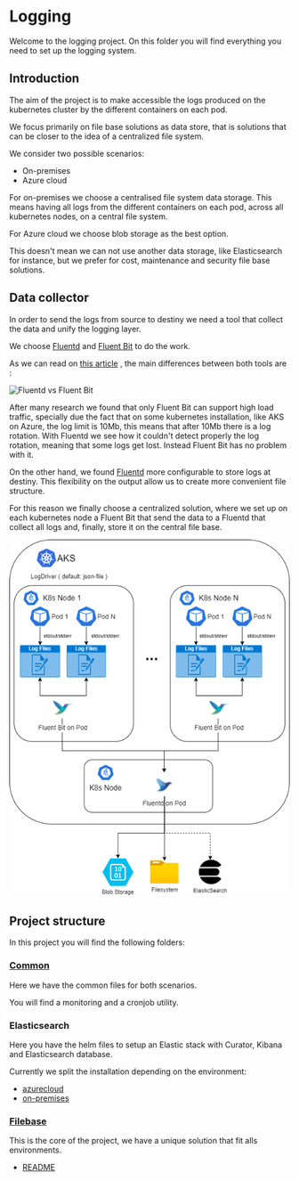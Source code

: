 # Logging

Welcome to the logging project. On this folder you will find everything you need to set up the logging system.

## Introduction

The aim of the project is to make accessible the logs produced on the kubernetes cluster by the different containers on each pod.

We focus primarily on file base solutions as data store, that is solutions that can be closer to the idea of a centralized file system.

We consider two possible scenarios:

* On-premises
* Azure cloud

For on-premises we choose a centralised file system data storage. This means having all logs from the different containers on each pod, across all kubernetes nodes, on a central file system.

For Azure cloud we choose blob storage as the best option.

This doesn't mean we can not use another data storage, like Elasticsearch for instance, but we prefer for cost, maintenance and security file base solutions.

## Data collector

In order to send the logs from source to destiny we need a tool that collect the data and unify the logging layer. 

We choose [Fluentd](https://www.fluentd.org/) and [Fluent Bit](https://fluentbit.io/) to do the work.

As we can read on [this article](https://logz.io/blog/fluentd-vs-fluent-bit/) , the main differences between both tools are :

![Fluentd vs Fluent Bit](https://logz.io/wp-content/uploads/2018/06/compare-chart.png)

After many research we found that only Fluent Bit can support high load traffic, specially due the fact that on some kubernetes installation, like AKS on Azure, the log limit is 10Mb, this means that after 10Mb there is a log rotation. With Fluentd we see how it couldn't detect properly the log rotation, meaning that some logs get lost. Instead Fluent Bit has no problem with it.

On the other hand, we found [Fluentd](https://www.fluentd.org/) more configurable to store logs at destiny. This flexibility on the output allow us to create more convenient file structure.

For this reason we finally choose a centralized solution, where we set up on each kubernetes node a Fluent Bit that send the data to a Fluentd that collect all logs and, finally, store it on the central file base.

![Centralized Solution](common/images/CentralizedSolution.png)

## Project structure 

In this project you will find the following folders:

### [Common](common/README.md)

Here we have the common files for both scenarios.

You will find a monitoring and a cronjob utility.

### Elasticsearch

Here you have the helm files to setup an Elastic stack with Curator, Kibana and Elasticsearch database.

Currently we split the installation depending on the environment:

* [azurecloud](elasticsearch/azurecloud/README.md)
* [on-premises](elasticsearch/on-premises/README.md)

### [Filebase](filebase/README.md)

This is the core of the project, we have a unique solution that fit alls environments.

* [README](filebase/README.md)

